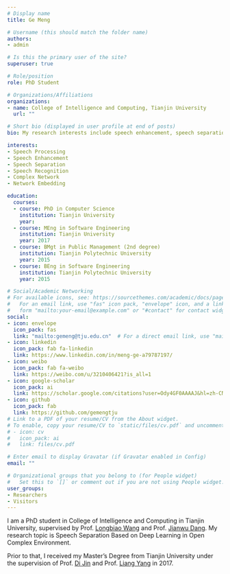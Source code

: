 ```yaml
---
# Display name
title: Ge Meng

# Username (this should match the folder name)
authors:
- admin

# Is this the primary user of the site?
superuser: true

# Role/position
role: PhD Student

# Organizations/Affiliations
organizations:
- name: College of Intelligence and Computing, Tianjin University
  url: ""

# Short bio (displayed in user profile at end of posts)
bio: My research interests include speech enhancement, speech separation and speech recognition.

interests:
- Speech Processing
- Speech Enhancement
- Speech Separation
- Speech Recognition
- Complex Network
- Network Embedding

education:
  courses:
  - course: PhD in Computer Science
    institution: Tianjin University
    year: 
  - course: MEng in Software Engineering
    institution: Tianjin University
    year: 2017
  - course: BMgt in Public Management (2nd degree)
    institution: Tianjin Polytechnic University
    year: 2015
  - course: BEng in Software Engineering
    institution: Tianjin Polytechnic University
    year: 2015

# Social/Academic Networking
# For available icons, see: https://sourcethemes.com/academic/docs/page-builder/#icons
#   For an email link, use "fas" icon pack, "envelope" icon, and a link in the
#   form "mailto:your-email@example.com" or "#contact" for contact widget.
social:
- icon: envelope
  icon_pack: fas
  link: "mailto:gemeng@tju.edu.cn"  # For a direct email link, use "mailto:gemeng@tju.edu.cn".
- icon: linkedin
  icon_pack: fab fa-linkedin
  link: https://www.linkedin.com/in/meng-ge-a79787197/
- icon: weibo
  icon_pack: fab fa-weibo
  link: https://weibo.com/u/3210406421?is_all=1
- icon: google-scholar
  icon_pack: ai
  link: https://scholar.google.com/citations?user=Ody4GF0AAAAJ&hl=zh-CN
- icon: github
  icon_pack: fab
  link: https://github.com/gemengtju
# Link to a PDF of your resume/CV from the About widget.
# To enable, copy your resume/CV to `static/files/cv.pdf` and uncomment the lines below.
# - icon: cv
#   icon_pack: ai
#   link: files/cv.pdf

# Enter email to display Gravatar (if Gravatar enabled in Config)
email: ""

# Organizational groups that you belong to (for People widget)
#   Set this to `[]` or comment out if you are not using People widget.
user_groups:
- Researchers
- Visitors
---
```


I am a PhD student in College of Intelligence and Computing in Tianjin University, supervised by Prof. [Longbiao Wang](http://cic.tju.edu.cn/faculty/wanglongbiao/wang.html) and Prof. [Jianwu Dang](http://www.jaist.ac.jp/~jdang/index-e.htm). My research topic is Speech Separation Based on Deep Learning in Open Complex Environment.

Prior to that, I received my Master’s Degree from Tianjin University under the supervision of Prof. [Di Jin](http://cic.tju.edu.cn/faculty/jindi/index.htm) and Prof. [Liang Yang](https://yangliang.github.io/) in 2017.
